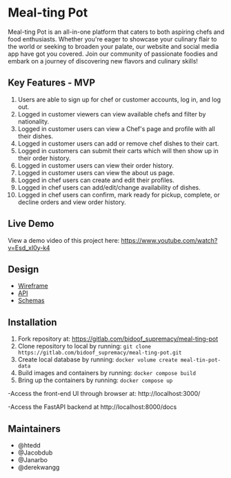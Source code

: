 # Meal-ting Pot

<p>Meal-ting Pot is an all-in-one platform that caters to both aspiring chefs and food enthusiasts. Whether you're eager to showcase your culinary flair to the world or seeking to broaden your palate, our website and social media app have got you covered. Join our community of passionate foodies and embark on a journey of discovering new flavors and culinary skills!</p>

## Key Features - MVP
1. Users are able to sign up for chef or customer accounts, log in, and log out.
2. Logged in customer viewers can view available chefs and filter by nationality.
3. Logged in customer users can view a Chef's page and profile with all their dishes.
4. Logged in customer users can add or remove chef dishes to their cart.
5. Logged in customers can submit their carts which will then show up in their order history.
6. Logged in customer users can view their order history.
7. Logged in customer users can view the about us page.
8. Logged in chef users can create and edit their profiles.
9. Logged in chef users can add/edit/change availability of dishes.
10. Logged in chef users can confirm, mark ready for pickup, complete, or decline orders and view order history.

## Live Demo

View a demo video of this project here: <a> https://www.youtube.com/watch?v=Esd_xI0y-k4 </a>

## Design
- [Wireframe](docs/wireframe.md)
- [API](docs/API.md)
- [Schemas](docs/Schemas.md)

## Installation

1. Fork repository at: <a>https://gitlab.com/bidoof_supremacy/meal-ting-pot</a>
2. Clone repository to local by running: `git clone https://gitlab.com/bidoof_supremacy/meal-ting-pot.git`
3. Create local database by running: `docker volume create meal-tin-pot-data`
4. Build images and containers by running: `docker compose build`
5. Bring up the containers by running: `docker compose up`

-Access the front-end UI through browser at: <a>http://localhost:3000/<a>

-Access the FastAPI backend at <a>http://localhost:8000/docs</a>

## Maintainers

- @htedd
- @Jacobdub
- @Janarbo
- @derekwangg

